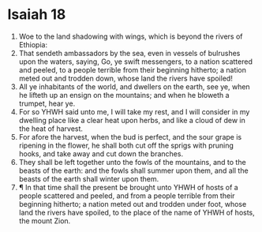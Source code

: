﻿# Isaiah 18
1. Woe to the land shadowing with wings, which is beyond the rivers of Ethiopia: 
2. That sendeth ambassadors by the sea, even in vessels of bulrushes upon the waters, saying, Go, ye swift messengers, to a nation scattered and peeled, to a people terrible from their beginning hitherto; a nation meted out and trodden down, whose land the rivers have spoiled! 
3. All ye inhabitants of the world, and dwellers on the earth, see ye, when he lifteth up an ensign on the mountains; and when he bloweth a trumpet, hear ye. 
4. For so YHWH said unto me, I will take my rest, and I will consider in my dwelling place like a clear heat upon herbs, and like a cloud of dew in the heat of harvest. 
5. For afore the harvest, when the bud is perfect, and the sour grape is ripening in the flower, he shall both cut off the sprigs with pruning hooks, and take away and cut down the branches. 
6. They shall be left together unto the fowls of the mountains, and to the beasts of the earth: and the fowls shall summer upon them, and all the beasts of the earth shall winter upon them. 
7. ¶ In that time shall the present be brought unto YHWH of hosts of a people scattered and peeled, and from a people terrible from their beginning hitherto; a nation meted out and trodden under foot, whose land the rivers have spoiled, to the place of the name of YHWH of hosts, the mount Zion. 

